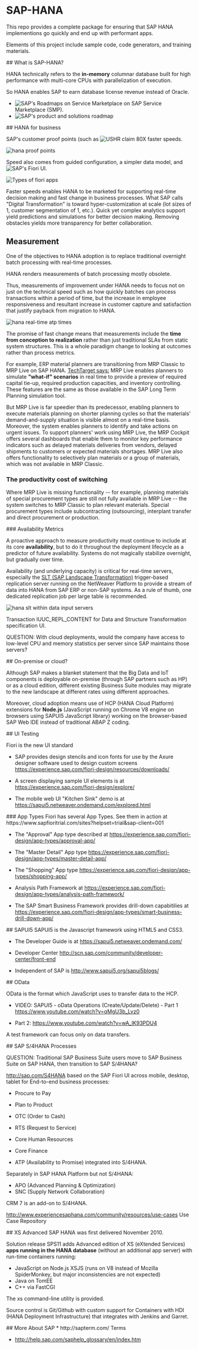 # SAP-HANA 

This repo provides a complete package for ensuring that SAP HANA implementions
go quickly and end up with performant apps.

Elements of this project include sample code, code generators, and training materials.

<a name="WhatIsHANA">
## What is SAP-HANA?</a>

HANA technically refers to the <strong>in-memory</strong> columnar database
built for high performance with multi-core CPUs with parallelization of execution.

So HANA enables SAP to earn database license revenue
instead of Oracle. 

* ![SAP's Roadmaps on Service Marketplace](http://service.sap.com/saproadmaps)
   on SAP Service Marketplace (SMP).
* ![SAP's product and solutions roadmap](http://scn.sap.com/community/product-and-solution-road-maps)

<a name="HANA4Biz">
## HANA for business</a>

SAP's customer proof points (such as
![USHR](https://www.youtube.com/watch?v=YVsJA1CaXqE&t=1m55s)
claim 80X faster speeds.

![hana proof points](https://cloud.githubusercontent.com/assets/300046/13432866/3e2f9610-df84-11e5-865d-cbbfec4ddbfd.JPG)

Speed also comes from guided configuration, a simpler data model, 
and ![SAP's Fiori UI](https://experience.sap.com/fiori-design/).

![Types of fiori apps](https://cloud.githubusercontent.com/assets/300046/13432832/15738466-df84-11e5-8eb4-61f8db2392bd.JPG)

Faster speeds enables HANA to be marketed for supporting real-time decision making
and fast change in business processes. 
What SAP calls "Digital Transformation" is toward hyper-customization at scale
(lot sizes of 1, customer segmentation of 1, etc.).
Quick yet complex analytics support yield predictions and simulations for better decision making.
Removing obstacles yields more transparency for better collaboration. 

## Measurement
One of the objectives to HANA adoption is to replace
traditional overnight batch processing with real-time processes.



HANA renders measurements of batch processing mostly obsolete.

Thus, measurements of improvement under HANA 
needs to focus not on just on the technical
speed such as how quickly batches can process transactions within a period of time,
but the increase in employee responsiveness 
and resultant increase in customer capture and satisfaction
that justify payback from migration to HANA.

![hana real-time atp times](https://cloud.githubusercontent.com/assets/300046/13437095/5803898a-df97-11e5-8e27-ece55c708c40.JPG)

The promise of fast change means that measurements include
the <strong>time from conception to realization</strong>
rather than just traditional SLAs from static system structures.
This is a whole paradigm change to looking at outcomes
rather than process metrics.

For example, ERP material planners are transitioning from MRP Classic to MRP Live on SAP HANA.
<a target="_blank" href="http://searchsap.techtarget.com/answer/How-is-MRP-Live-MRP-on-SAP-HANA-different-from-MRP-Classic">
TechTarget says:</a> MRP Live enables planners to simulate 
<strong>"what-if" scenarios</strong>
in real time to provide a preview of required capital tie-up, required production capacities, and inventory controlling. 
These features are the same as those available in the SAP Long Term Planning simulation tool.

But MRP Live is far speedier than its predecessor, enabling planners to execute materials planning on shorter planning cycles so that the materials' demand-and-supply situation is visible almost on a real-time basis. 
Moreover, the system enables planners to identify and take actions on urgent issues. To support planners' work using MRP Live, the 
MRP Cockpit 
offers several dashboards that enable them to monitor key performance indicators such as delayed materials deliveries from vendors, delayed shipments to customers or expected materials shortages. 
MRP Live also offers functionality to selectively plan materials or a group of materials, which was not available in MRP Classic. 

### The productivity cost of switching
Where MRP Live is missing functionality -- for example, planning materials of special procurement types are still not fully available in MRP Live -- the system switches to MRP Classic to plan relevant materials. Special procurement types include subcontracting (outsourcing), interplant transfer and direct procurement or production.

<a name="AvailabilityMetrics">
### Availability Metrics</a>

A proactive approach to measure productivity 
must continue to include at its core
<strong>availability</strong>, but to do it throughout the deployment lifecycle
as a predictor of future availability.
Systems do not magically stabilize overnight, but gradually over time.

Availability (and underlying capacity) is critical for real-time servers, especially the
<a target="_blank" href="http://scn.sap.com/docs/DOC-59784">
SLT (SAP Landscape Transformation)</a> trigger-based replication server 
running on the NetWeaver Platform
to provide a stream of data into HANA from SAP ERP or non-SAP systems.
As a rule of thumb, one dedicated replication job per large table is recommended.

![hana slt within data input servers](https://cloud.githubusercontent.com/assets/300046/13437736/a555e8ba-df9a-11e5-8c1d-783e68778c85.JPG)

Transaction IUUC_REPL_CONTENT for Data and Structure Transformation specification UI.

QUESTION: With cloud deployments, would the company have 
access to low-level CPU and memory statistics per server
since SAP maintains those servers?

<a name="OnPremiseOrCloud">
## On-premise or cloud?</a>

Although SAP makes a blanket statement that the 
Big Data and IoT components is deployable on-premise 
(through SAP partners such as HP) or as a cloud edition,
different existing Business Suite modules may 
migrate to the new landscape at different rates
using different approaches.

Moreover, cloud adoption means use of HCP (HANA Cloud Platform)
extensions for <strong>Node.js</strong> (JavaScript running on Chrome V8 engine on browsers
using SAPUI5 JavaScript library)
working on the browser-based SAP Web IDE 
instead of traditional ABAP Z coding.

<a name="FioriUI">
## UI Testing</a>

Fiori is the new UI standard

   * SAP provides design stencils and icon fonts for use by
     the Axure designer software used to design custom screens
     https://experience.sap.com/fiori-design/resources/downloads/

   * A screen displaying sample UI elements is at
   https://experience.sap.com/fiori-design/explore/

   * The mobile web UI "Kitchen Sink" demo is at
   https://sapui5.netweaver.ondemand.com/explored.html


<a name="AppTypes">
### App Types</a>
Fiori has several App Types.
   See them in action at
   https://www.sapfioritrial.com/sites?helpset=trial&sap-client=001

   * The "Approval" App type described at
     https://experience.sap.com/fiori-design/app-types/approval-app/

   * The "Master Detail" App type
     https://experience.sap.com/fiori-design/app-types/master-detail-app/

   * The "Shopping" App type
     https://experience.sap.com/fiori-design/app-types/shopping-app/

   * Analysis Path Framework at
     https://experience.sap.com/fiori-design/app-types/analysis-path-framework/

   * The SAP Smart Business Framework provides drill-down capabitilies at
   https://experience.sap.com/fiori-design/app-types/smart-business-drill-down-app/

<a name="SAPUI5">
## SAPUI5</a>
SAPUI5 is the Javascript framework using HTML5 and CSS3.

* The Developer Guide is at 
   https://sapui5.netweaver.ondemand.com/

* Developer Center
   http://scn.sap.com/community/developer-center/front-end

* Independent of SAP is 
   http://www.sapui5.org/sapui5blogs/

<a name="OData">
## OData</a>

OData is the format which JavaScript uses to transfer data to the HCP.

   * VIDEO: SAPUI5 - oData Operations (Create/Update/Delete) - Part 1 
   https://www.youtube.com/watch?v=qMgU3b_Lvz0

   * Part 2:
   https://www.youtube.com/watch?v=wA_lK93PDU4

A test framework can focus only on data transfers.

<a name="Processes">
## SAP S/4HANA Processes</a>

QUESTION: Traditional SAP Business Suite users move to SAP Business Suite on SAP HANA,
then transition to SAP S/4HANA?

http://sap.com/S4HANA
based on the SAP Fiori UI across mobile, desktop, tablet
for End-to-end business processes:

* Procure to Pay
* Plan to Product
* OTC (Order to Cash)
* RTS (Request to Service)
* Core Human Resources
* Core Finance

* ATP (Availability to Promise) integrated into S/4HANA.

Separately in SAP HANA Platform but not S/4HANA:

* APO (Advanced Planning &amp; Optimization)
* SNC (Supply Network Collaboration)

CRM 7 is an add-on to S/4HANA.

http://www.experiencesaphana.com/community/resources/use-cases
Use Case Repository

<a name="XSAdvanced">
## XS Advanced</a>
SAP HANA was first delivered November 2010.

Solution release SPS11 adds Advanced edition of XS (eXtended Services) 
<strong>apps running in the HANA database</strong> (without an additional app server)
with run-time containers running:

* JavaScript on Node.js XSJS (runs on V8 instead of Mozilla SpiderMonkey, but major inconsistencies are not expected) 
* Java on TomEE
* C++ via FastCGI

The xs command-line utility is provided.

Source control is Git/Github with custom support for Containers
with HDI (HANA Deployment Infrastructure)
that integrates with Jenkins and Garret.

<a name="Resources">
## More About SAP</a>
* http://sapterm.com/
  Terms

* http://help.sap.com/saphelp_glossary/en/index.htm

